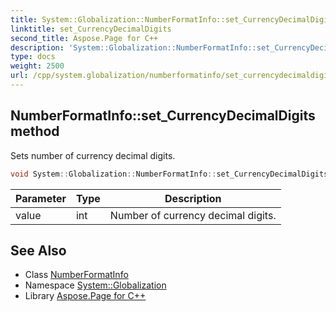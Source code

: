 ```yaml
---
title: System::Globalization::NumberFormatInfo::set_CurrencyDecimalDigits method
linktitle: set_CurrencyDecimalDigits
second_title: Aspose.Page for C++
description: 'System::Globalization::NumberFormatInfo::set_CurrencyDecimalDigits method. Sets number of currency decimal digits in C++.'
type: docs
weight: 2500
url: /cpp/system.globalization/numberformatinfo/set_currencydecimaldigits/
---
```

## NumberFormatInfo::set_CurrencyDecimalDigits method


Sets number of currency decimal digits.

```cpp
void System::Globalization::NumberFormatInfo::set_CurrencyDecimalDigits(int value)
```


| Parameter | Type | Description |
| --- | --- | --- |
| value | int | Number of currency decimal digits. |

## See Also

* Class [NumberFormatInfo](../)
* Namespace [System::Globalization](../../)
* Library [Aspose.Page for C++](../../../)

